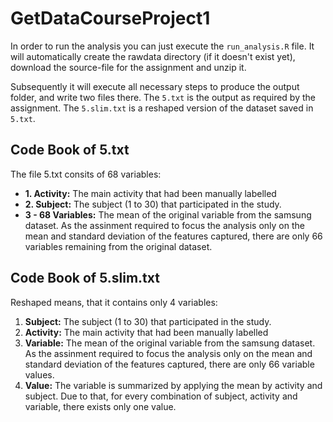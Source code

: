 # GetDataCourseProject1

In order to run the analysis you can just execute the `run_analysis.R` file. 
It will automatically create the rawdata directory (if it doesn't exist yet), 
download the source-file for the assignment and unzip it.

Subsequently it will execute all necessary steps to produce the output folder,
and write two files there. The `5.txt` is the output as required by the 
assignment. The `5.slim.txt` is a reshaped version of the dataset saved in 
`5.txt`.

## Code Book of 5.txt
The file 5.txt consits of 68 variables:

* **1. Activity:** The main activity that had been manually labelled
* **2. Subject:** The subject (1 to 30) that participated in the study.
* **3 - 68 Variables:** The mean of the original variable from the samsung 
dataset. As the assinment required to focus the analysis only on the mean and 
standard deviation of the features captured, there are only 66 variables 
remaining from the original dataset.

## Code Book of 5.slim.txt

Reshaped means, that it contains only 4 variables:

1. **Subject:** The subject (1 to 30) that participated in the study.
2. **Activity:** The main activity that had been manually labelled
3. **Variable:** The mean of the original variable from the samsung dataset. 
As the assinment required to focus the analysis only on the mean and standard 
deviation of the features captured, there are only 66 variable values.
4. **Value:** The variable is summarized by applying the mean by activity and 
subject. Due to that, for every combination of subject, activity and variable,
there exists only one value.
